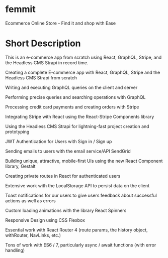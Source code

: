 # femmit
Ecommerce Online Store - Find it and shop with Ease

# Short Description

This is an e-commerce app from scratch using React, GraphQL, Stripe, and the Headless CMS Strapi in record time.

Creating a complete E-commerce app with React, GraphQL, Stripe and the Headless CMS Strapi from scratch

Writing and executing GraphQL queries on the client and server

Performing precise queries and searching operations with GraphQL

Processing credit card payments and creating orders with Stripe

Integrating Stripe with React using the React-Stripe Components library

Using the Headless CMS Strapi for lightning-fast project creation and prototyping

JWT Authentication for Users with Sign in / Sign up

Sending emails to users with the email service/API SendGrid

Building unique, attractive, mobile-first UIs using the new React Component library, Gestalt

Creating private routes in React for authenticated users

Extensive work with the LocalStorage API to persist data on the client

Toast notifications for our users to give users feedback about successful actions as well as errors

Custom loading animations with the library React Spinners

Responsive Design using CSS Flexbox

Essential work with React Router 4 (route params, the history object, withRouter, NavLinks, etc.)

Tons of work with ES6 / 7, particularly async / await functions (with error handling)